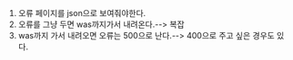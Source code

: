 1. 오류 페이지를 json으로 보여줘야한다.
2. 오류를 그냥 두면 was까지가서 내려온다.--> 복잡
3. was까지 가서 내려오면 오류는 500으로 난다.--> 400으로 주고 싶은 경우도 있다.
